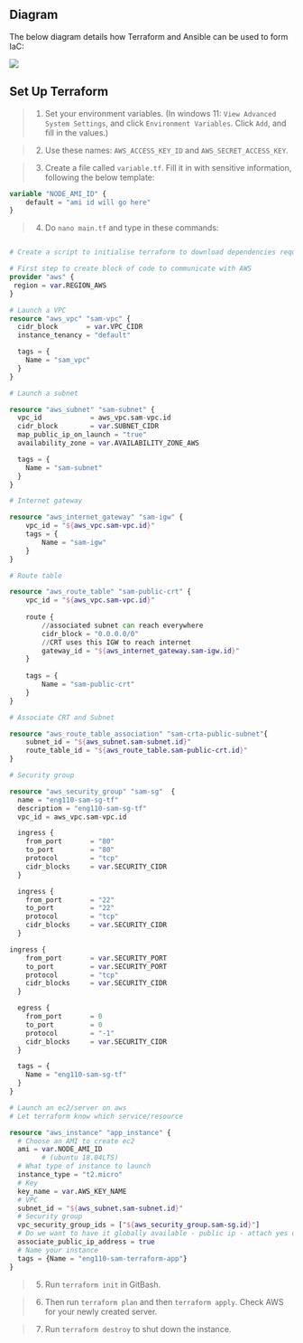 ## Diagram

The below diagram details how Terraform and Ansible can be used to form IaC:

![](https://i.imgur.com/ubSImc9.png)

## Set Up Terraform

> 1. Set your environment variables. (In windows 11: `View Advanced System Settings`, and click
`Environment Variables`. Click `Add`, and fill in the values.)

> 2. Use these names: `AWS_ACCESS_KEY_ID` and `AWS_SECRET_ACCESS_KEY`.

> 3. Create a file called `variable.tf`. Fill it in with sensitive information, following the below template:

```terraform
variable "NODE_AMI_ID" {
    default = "ami id will go here"
}
```

> 4. Do `nano main.tf` and type in these commands:

```terraform

# Create a script to initialise terraform to download dependencies required for AWS

# First step to create block of code to communicate with AWS
provider "aws" {
 region = var.REGION_AWS
}

# Launch a VPC
resource "aws_vpc" "sam-vpc" {
  cidr_block       = var.VPC_CIDR
  instance_tenancy = "default"

  tags = {
    Name = "sam_vpc"
  }
}

# Launch a subnet

resource "aws_subnet" "sam-subnet" {
  vpc_id            = aws_vpc.sam-vpc.id
  cidr_block        = var.SUBNET_CIDR
  map_public_ip_on_launch = "true"
  availability_zone = var.AVAILABILITY_ZONE_AWS

  tags = {
    Name = "sam-subnet"
  }
}

# Internet gateway

resource "aws_internet_gateway" "sam-igw" {
    vpc_id = "${aws_vpc.sam-vpc.id}"
    tags = {
        Name = "sam-igw"
    }
}

# Route table

resource "aws_route_table" "sam-public-crt" {
    vpc_id = "${aws_vpc.sam-vpc.id}"
    
    route {
        //associated subnet can reach everywhere
        cidr_block = "0.0.0.0/0" 
        //CRT uses this IGW to reach internet
        gateway_id = "${aws_internet_gateway.sam-igw.id}" 
    }
    
    tags = {
        Name = "sam-public-crt"
    }
}

# Associate CRT and Subnet

resource "aws_route_table_association" "sam-crta-public-subnet"{
    subnet_id = "${aws_subnet.sam-subnet.id}"
    route_table_id = "${aws_route_table.sam-public-crt.id}"
}

# Security group

resource "aws_security_group" "sam-sg"  {
  name = "eng110-sam-sg-tf"
  description = "eng110-sam-sg-tf"
  vpc_id = aws_vpc.sam-vpc.id

  ingress {
    from_port       = "80"
    to_port         = "80"
    protocol        = "tcp"
    cidr_blocks     = var.SECURITY_CIDR   
  }

  ingress {
    from_port       = "22"
    to_port         = "22"
    protocol        = "tcp"
    cidr_blocks     = var.SECURITY_CIDR  
  }

ingress {
    from_port       = var.SECURITY_PORT
    to_port         = var.SECURITY_PORT
    protocol        = "tcp"
    cidr_blocks     = var.SECURITY_CIDR  
  }

  egress {
    from_port       = 0
    to_port         = 0
    protocol        = "-1" 
    cidr_blocks     = var.SECURITY_CIDR
  }

  tags = {
    Name = "eng110-sam-sg-tf"
  }
}

# Launch an ec2/server on aws
# Let terraform know which service/resource

resource "aws_instance" "app_instance" {
  # Choose an AMI to create ec2
  ami = var.NODE_AMI_ID
        # (ubuntu 18.04LTS)
  # What type of instance to launch
  instance_type = "t2.micro"
  # Key
  key_name = var.AWS_KEY_NAME
  # VPC
  subnet_id = "${aws_subnet.sam-subnet.id}"
  # Security group
  vpc_security_group_ids = ["${aws_security_group.sam-sg.id}"]
  # Do we want to have it globally available - public ip - attach yes or no?
  associate_public_ip_address = true
  # Name your instance
  tags = {Name = "eng110-sam-terraform-app"}
}
```

> 5. Run `terraform init` in GitBash.

> 6. Then run `terraform plan` and then `terraform apply`. Check AWS for your newly created server.

> 7. Run `terraform destroy` to shut down the instance.